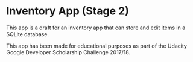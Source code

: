 # Inventory App (Stage 2)

This app is a draft for an inventory app that can store and edit items in a SQLite database.


This app has been made for educational purposes as part of the Udacity Google Developer Scholarship Challenge 2017/18.

